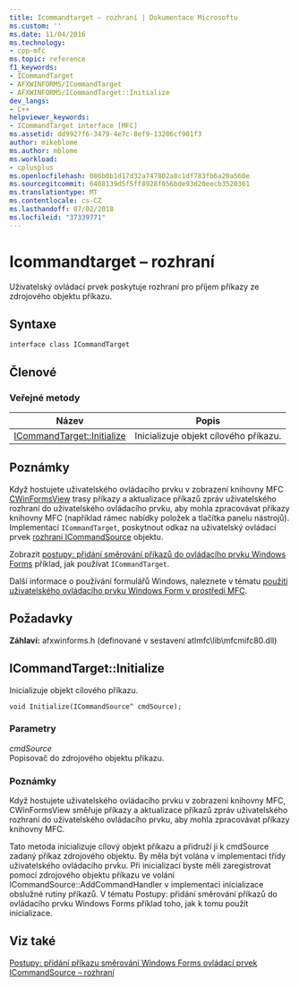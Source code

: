 ```yaml
---
title: Icommandtarget – rozhraní | Dokumentace Microsoftu
ms.custom: ''
ms.date: 11/04/2016
ms.technology:
- cpp-mfc
ms.topic: reference
f1_keywords:
- ICommandTarget
- AFXWINFORMS/ICommandTarget
- AFXWINFORMS/ICommandTarget::Initialize
dev_langs:
- C++
helpviewer_keywords:
- ICommandTarget interface [MFC]
ms.assetid: dd9927f6-3479-4e7c-8ef9-13206cf901f3
author: mikeblome
ms.author: mblome
ms.workload:
- cplusplus
ms.openlocfilehash: 086b0b1d17d32a747802a8c1df783fb6a20a560e
ms.sourcegitcommit: 6408139d5f5ff8928f056bde93d20eecb3520361
ms.translationtype: MT
ms.contentlocale: cs-CZ
ms.lasthandoff: 07/02/2018
ms.locfileid: "37339771"
---
```

# <a name="icommandtarget-interface"></a>Icommandtarget – rozhraní
Uživatelský ovládací prvek poskytuje rozhraní pro příjem příkazy ze zdrojového objektu příkazu.  
  
## <a name="syntax"></a>Syntaxe  
  
```  
interface class ICommandTarget  
```  
  
## <a name="members"></a>Členové  
  
### <a name="public-methods"></a>Veřejné metody  
  
|Název|Popis|  
|----------|-----------------|  
|[ICommandTarget::Initialize](#initialize)|Inicializuje objekt cílového příkazu.|  
  
## <a name="remarks"></a>Poznámky  
 Když hostujete uživatelského ovládacího prvku v zobrazení knihovny MFC [CWinFormsView](../../mfc/reference/cwinformsview-class.md) trasy příkazy a aktualizace příkazů zpráv uživatelského rozhraní do uživatelského ovládacího prvku, aby mohla zpracovávat příkazy knihovny MFC (například rámec nabídky položek a tlačítka panelu nástrojů). Implementací `ICommandTarget`, poskytnout odkaz na uživatelský ovládací prvek [rozhraní ICommandSource](../../mfc/reference/icommandsource-interface.md) objektu.  
  
 Zobrazit [postupy: přidání směrování příkazů do ovládacího prvku Windows Forms](../../dotnet/how-to-add-command-routing-to-the-windows-forms-control.md) příklad, jak používat `ICommandTarget`.  
  
 Další informace o používání formulářů Windows, naleznete v tématu [použití uživatelského ovládacího prvku Windows Form v prostředí MFC](../../dotnet/using-a-windows-form-user-control-in-mfc.md).  
  
## <a name="requirements"></a>Požadavky  
 **Záhlaví:** afxwinforms.h (definované v sestavení atlmfc\lib\mfcmifc80.dll)  
  
##  <a name="initialize"></a> ICommandTarget::Initialize  
 Inicializuje objekt cílového příkazu.  
  
```  
void Initialize(ICommandSource^ cmdSource);  
```  
  
### <a name="parameters"></a>Parametry  
 *cmdSource*  
 Popisovač do zdrojového objektu příkazu.  
  
### <a name="remarks"></a>Poznámky  
 Když hostujete uživatelského ovládacího prvku v zobrazení knihovny MFC, CWinFormsView směřuje příkazy a aktualizace příkazů zpráv uživatelského rozhraní do uživatelského ovládacího prvku, aby mohla zpracovávat příkazy knihovny MFC.  
  
 Tato metoda inicializuje cílový objekt příkazu a přidruží ji k cmdSource zadaný příkaz zdrojového objektu. By měla být volána v implementaci třídy uživatelského ovládacího prvku. Při inicializaci byste měli zaregistrovat pomocí zdrojového objektu příkazu ve volání ICommandSource::AddCommandHandler v implementaci inicializace obslužné rutiny příkazů. V tématu Postupy: přidání směrování příkazů do ovládacího prvku Windows Forms příklad toho, jak k tomu použít inicializace.  
  
## <a name="see-also"></a>Viz také  
 [Postupy: přidání příkazu směrování Windows Forms ovládací prvek](../../dotnet/how-to-add-command-routing-to-the-windows-forms-control.md)   
 [ICommandSource – rozhraní](../../mfc/reference/icommandsource-interface.md)



